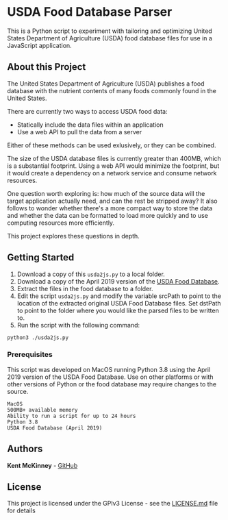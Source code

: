 # USDA Food Database Parser

This is a Python script to experiment with tailoring and optimizing United States Department of Agriculture (USDA) food database files for use in a JavaScript application.

## About this Project

The United States Department of Agriculture (USDA) publishes a food database with the nutrient contents of many foods commonly found in the United States.

There are currently two ways to access USDA food data:

* Statically include the data files within an application
* Use a web API to pull the data from a server

Either of these methods can be used exlusively, or they can be combined.

The size of the USDA database files is currently greater than 400MB, which is a substantial footprint. Using a web API would minimize the footprint, but it would create a dependency on a network service and consume network resources.

One question worth exploring is: how much of the source data will the target application actually need, and can the rest be stripped away? It also follows to wonder whether there's a more compact way to store the data and whether the data can be formatted to load more quickly and to use computing resources more efficiently.

This project explores these questions in depth.

## Getting Started

1. Download a copy of this `usda2js.py` to a local folder.
2. Download a copy of the April 2019 version of the [USDA Food Database](https://fdc.nal.usda.gov/download-datasets.html).
3. Extract the files in the food database to a folder.
4. Edit the script `usda2js.py` and modify the variable srcPath to point to the location of the extracted original USDA Food Database files. Set dstPath to point to the folder where you would like the parsed files to be written to.
5. Run the script with the following command:

```
python3 ./usda2js.py
```

### Prerequisites

This script was developed on MacOS running Python 3.8 using the April 2019 version of the USDA Food Database. Use on other platforms or with other versions of Python or the food database may require changes to the source.

```
MacOS
500MB+ available memory
Ability to run a script for up to 24 hours
Python 3.8
USDA Food Database (April 2019)
```

## Authors

**Kent McKinney** - [GitHub](https://github.com/kentpmckinney)

## License

This project is licensed under the GPlv3 License - see the [LICENSE.md](LICENSE.md) file for details